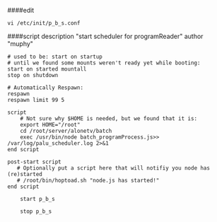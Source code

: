 ####edit 
```
vi /etc/init/p_b_s.conf
```
####script
	description "start scheduler for programReader"
	author      "muphy"
	
	# used to be: start on startup
	# until we found some mounts weren't ready yet while booting:
	start on started mountall
	stop on shutdown
	
	# Automatically Respawn:
	respawn
	respawn limit 99 5
	
	script
	    # Not sure why $HOME is needed, but we found that it is:
	    export HOME="/root"
	    cd /root/server/alonetv/batch
	    exec /usr/bin/node batch_programProcess.js>> /var/log/palu_scheduler.log 2>&1
	end script
	
	post-start script
	   # Optionally put a script here that will notifiy you node has (re)started
	   # /root/bin/hoptoad.sh "node.js has started!"
	end script
	
```
	start p_b_s
```

```
	stop p_b_s
```